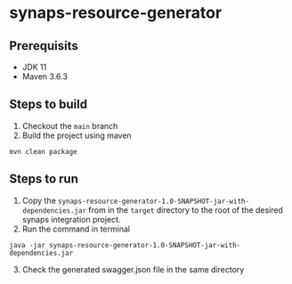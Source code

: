 # synaps-resource-generator

## Prerequisits
- JDK 11
- Maven 3.6.3

## Steps to build

1. Checkout the `main` branch
2. Build the project using maven
```
mvn clean package
```

## Steps to run

1. Copy the `synaps-resource-generator-1.0-SNAPSHOT-jar-with-dependencies.jar` from in the `target` directory to the root of the desired synaps integration project.
2. Run the command in terminal
```
java -jar synaps-resource-generator-1.0-SNAPSHOT-jar-with-dependencies.jar
```
3. Check the generated swagger.json file in the same directory
